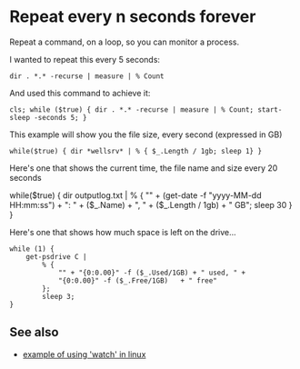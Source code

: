# Repeat every n seconds forever

Repeat a command, on a loop, so you can monitor a process.

I wanted to repeat this every 5 seconds:

    dir . *.* -recurse | measure | % Count

    
And used this command to achieve it:
    
	cls; while ($true) { dir . *.* -recurse | measure | % Count; start-sleep -seconds 5; }



This example will show you the file size, every second (expressed in GB)

    while($true) { dir *wellsrv* | % { $_.Length / 1gb; sleep 1} }

Here's one that shows the current time, the file name and size every 20 seconds 


   while($true) { dir outputlog.txt | % { 
				"" +  (get-date -f "yyyy-MM-dd HH:mm:ss") + 
				": " + ($_.Name) + 
				", " + ($_.Length / 1gb) + 
				" GB"; 
				sleep 30
				} 
	}


Here's one that shows how much space is left on the drive...

	while (1) { 
		get-psdrive C | 
			% { 
				"" + "{0:0.00}" -f ($_.Used/1GB) + " used, " + 
				"{0:0.00}" -f ($_.Free/1GB)   + " free"
			}; 
			sleep 3;
	}



## See also

* [example of using 'watch' in linux](../linux/how_much_memory_is_free.md)
